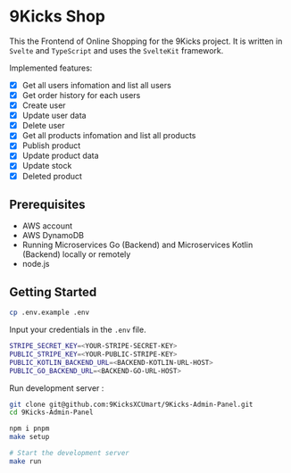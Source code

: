 # 9Kicks Shop

This the Frontend of Online Shopping for the 9Kicks project. It is written in `Svelte` and `TypeScript` and uses the `SvelteKit` framework.

Implemented features:

- [x] Get all users infomation and list all users
- [x] Get order history for each users
- [x] Create user
- [x] Update user data
- [x] Delete user
- [x] Get all products infomation and list all products
- [x] Publish product
- [x] Update product data
- [x] Update stock
- [x] Deleted product

## Prerequisites

- AWS account
- AWS DynamoDB
- Running Microservices Go (Backend) and Microservices Kotlin (Backend) locally or remotely
- node.js

## Getting Started

```bash
cp .env.example .env
```

Input your credentials in the `.env` file.

```bash
STRIPE_SECRET_KEY=<YOUR-STRIPE-SECRET-KEY>
PUBLIC_STRIPE_KEY=<YOUR-PUBLIC-STRIPE-KEY>
PUBLIC_KOTLIN_BACKEND_URL=<BACKEND-KOTLIN-URL-HOST>
PUBLIC_GO_BACKEND_URL=<BACKEND-GO-URL-HOST>
```

Run development server :

```bash
git clone git@github.com:9KicksXCUmart/9Kicks-Admin-Panel.git
cd 9Kicks-Admin-Panel

npm i pnpm
make setup

# Start the development server
make run
```
